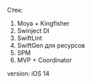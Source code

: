 Стек:
1) Moya + Kingfisher
2) Swinject DI
3) SwiftLint
4) SwiftGen для ресурсов
5) SPM  
6) MVP + Coordinator

version: iOS 14
